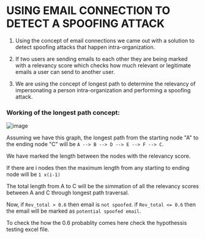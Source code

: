 # USING EMAIL CONNECTION TO DETECT A SPOOFING ATTACK

1. Using the concept of email connections we came out with a solution to detect spoofing attacks that happen intra-organization.

2. If two users are sending emails to each other they are being marked with a relevancy score which checks how much relevant or legitimate emails a user can send to another user.

3. We are using the concept of longest path to determine the relevancy of impersonating a person intra-organization and performing a spoofing attack.

### Working of the longest path concept:
![image](https://user-images.githubusercontent.com/74897823/186481985-2bf10a0f-dae5-4c53-af42-ac486975be3e.png)

Assuming we have this graph, the longest path from the starting node "A" to the ending node "C" will be  ```A --> B --> D --> E --> F --> C```.

We have marked the length between the nodes with the relevancy score.

If there are i nodes then the maximum length from any starting to ending node will be ``` 1 x(i-1) ``` 

The total length from A to C will be the simmation of all the relevancy scores between A and C through longest path traversal.

Now, if ```Rev_total > 0.6``` then email is ```not spoofed```.
if ```Rev_total <= 0.6``` then the email will be marked as ```potential spoofed email```.

To check the how the 0.6 probablity comes here check the hypothessis testing excel file.
